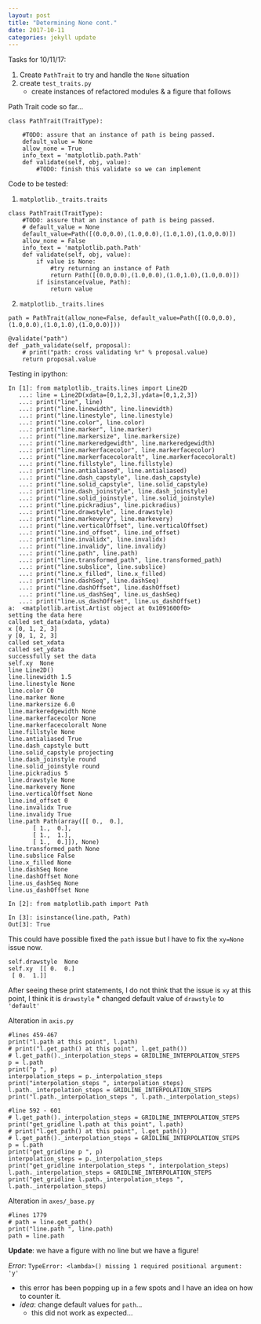 ```yaml
---
layout: post
title: "Determining None cont."
date: 2017-10-11
categories: jekyll update
---
```


Tasks for 10/11/17:
1. Create `PathTrait` to try and handle the `None` situation
2. create `test_traits.py`
    * create instances of refactored modules & a figure that follows

Path Trait code so far...
~~~
class PathTrait(TraitType):

    #TODO: assure that an instance of path is being passed.
    default_value = None
    allow_none = True
    info_text = 'matplotlib.path.Path'
    def validate(self, obj, value):
        #TODO: finish this validate so we can implement
~~~

Code to be tested:
1. `matplotlib._traits.traits`
~~~
class PathTrait(TraitType):
    #TODO: assure that an instance of path is being passed.
    # default_value = None
    default_value=Path([(0.0,0.0),(1.0,0.0),(1.0,1.0),(1.0,0.0)])
    allow_none = False
    info_text = 'matplotlib.path.Path'
    def validate(self, obj, value):
        if value is None:
            #try returning an instance of Path
            return Path([(0.0,0.0),(1.0,0.0),(1.0,1.0),(1.0,0.0)])
        if isinstance(value, Path):
            return value
~~~
2. `matplotlib._traits.lines`
~~~
path = PathTrait(allow_none=False, default_value=Path([(0.0,0.0),(1.0,0.0),(1.0,1.0),(1.0,0.0)]))

@validate("path")
def _path_validate(self, proposal):
    # print("path: cross validating %r" % proposal.value)
    return proposal.value

~~~



Testing in ipython:
~~~
In [1]: from matplotlib._traits.lines import Line2D
   ...: line = Line2D(xdata=[0,1,2,3],ydata=[0,1,2,3])
   ...: print("line", line)
   ...: print("line.linewidth", line.linewidth)
   ...: print("line.linestyle", line.linestyle)
   ...: print("line.color", line.color)
   ...: print("line.marker", line.marker)
   ...: print("line.markersize", line.markersize)
   ...: print("line.markeredgewidth", line.markeredgewidth)
   ...: print("line.markerfacecolor", line.markerfacecolor)
   ...: print("line.markerfacecoloralt", line.markerfacecoloralt)
   ...: print("line.fillstyle", line.fillstyle)
   ...: print("line.antialiased", line.antialiased)
   ...: print("line.dash_capstyle", line.dash_capstyle)
   ...: print("line.solid_capstyle", line.solid_capstyle)
   ...: print("line.dash_joinstyle", line.dash_joinstyle)
   ...: print("line.solid_joinstyle", line.solid_joinstyle)
   ...: print("line.pickradius", line.pickradius)
   ...: print("line.drawstyle", line.drawstyle)
   ...: print("line.markevery", line.markevery)
   ...: print("line.verticalOffset", line.verticalOffset)
   ...: print("line.ind_offset", line.ind_offset)
   ...: print("line.invalidx", line.invalidx)
   ...: print("line.invalidy", line.invalidy)
   ...: print("line.path", line.path)
   ...: print("line.transformed_path", line.transformed_path)
   ...: print("line.subslice", line.subslice)
   ...: print("line.x_filled", line.x_filled)
   ...: print("line.dashSeq", line.dashSeq)
   ...: print("line.dashOffset", line.dashOffset)
   ...: print("line.us_dashSeq", line.us_dashSeq)
   ...: print("line.us_dashOffset", line.us_dashOffset)
a:  <matplotlib.artist.Artist object at 0x1091600f0>
setting the data here
called set_data(xdata, ydata)
x [0, 1, 2, 3]
y [0, 1, 2, 3]
called set_xdata
called set_ydata
successfully set the data
self.xy  None
line Line2D()
line.linewidth 1.5
line.linestyle None
line.color C0
line.marker None
line.markersize 6.0
line.markeredgewidth None
line.markerfacecolor None
line.markerfacecoloralt None
line.fillstyle None
line.antialiased True
line.dash_capstyle butt
line.solid_capstyle projecting
line.dash_joinstyle round
line.solid_joinstyle round
line.pickradius 5
line.drawstyle None
line.markevery None
line.verticalOffset None
line.ind_offset 0
line.invalidx True
line.invalidy True
line.path Path(array([[ 0.,  0.],
       [ 1.,  0.],
       [ 1.,  1.],
       [ 1.,  0.]]), None)
line.transformed_path None
line.subslice False
line.x_filled None
line.dashSeq None
line.dashOffset None
line.us_dashSeq None
line.us_dashOffset None

In [2]: from matplotlib.path import Path

In [3]: isinstance(line.path, Path)
Out[3]: True
~~~

This could have possible fixed the `path` issue but I have to fix the `xy=None` issue now.

~~~
self.drawstyle  None
self.xy  [[ 0.  0.]
 [ 0.  1.]]
~~~

After seeing these print statements, I do not think that the issue is `xy` at this point, I think it is `drawstyle`
    * changed default value of `drawstyle` to `'default'`

Alteration in `axis.py`
~~~
#lines 459-467
print("l.path at this point", l.path)
# print("l.get_path() at this point", l.get_path())
# l.get_path()._interpolation_steps = GRIDLINE_INTERPOLATION_STEPS
p = l.path
print("p ", p)
interpolation_steps = p._interpolation_steps
print("interpolation_steps ", interpolation_steps)
l.path._interpolation_steps = GRIDLINE_INTERPOLATION_STEPS
print("l.path._interpolation_steps ", l.path._interpolation_steps)

#line 592 - 601
# l.get_path()._interpolation_steps = GRIDLINE_INTERPOLATION_STEPS
print("get_gridline l.path at this point", l.path)
# print("l.get_path() at this point", l.get_path())
# l.get_path()._interpolation_steps = GRIDLINE_INTERPOLATION_STEPS
p = l.path
print("get_gridline p ", p)
interpolation_steps = p._interpolation_steps
print("get_gridline interpolation_steps ", interpolation_steps)
l.path._interpolation_steps = GRIDLINE_INTERPOLATION_STEPS
print("get_gridline l.path._interpolation_steps ", l.path._interpolation_steps)
~~~

Alteration in `axes/_base.py`
~~~
#lines 1779
# path = line.get_path()
print("line.path ", line.path)
path = line.path
~~~

**Update**: we have a figure with no line but we have a figure!

*Error*:
`TypeError: <lambda>() missing 1 required positional argument: 'y'`
* this error has been popping up in a few spots and I have an idea on how to counter it.
* *idea*: change default values for `path`...
    * this did not work as expected...
